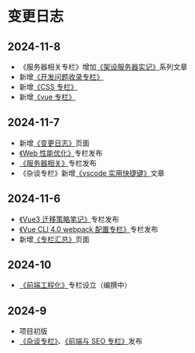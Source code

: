 # 变更日志

## 2024-11-8

- 《服务器相关专栏》增加[《架设服务器实记》](./server/架设服务器实记：第1篇——献给初次接触项目部署、云服务器的朋友们)系列文章
- 新增[《开发问题收录专栏》](./questions)
- 新增[《CSS 专栏》](./css)
- 新增[《vue 专栏》](./vue)

## 2024-11-7

- 新增[《变更日志》](./logs.md)页面
- [《Web 性能优化》](./web-optimization)专栏发布
- [《服务器相关》](./server)专栏发布
- 《杂谈专栏》新增[《vscode 实用快捷键》](./tittle-tattle/vscode实用快捷键)文章

## 2024-11-6

- [《Vue3 迁移策略笔记》](./vue2-to-vue3)专栏发布
- [《Vue CLI 4.0 webpack 配置专栏》](./webpack-vue-cli4)专栏发布
- 新增[《专栏汇总》](./special-column.md)页面

## 2024-10

- [《前端工程化》](./front-end-engineering)专栏设立（编撰中）

## 2024-9

- 项目初版
- [《杂谈专栏》](./tittle-tattle)、[《前端与 SEO 专栏》](./seo)发布
